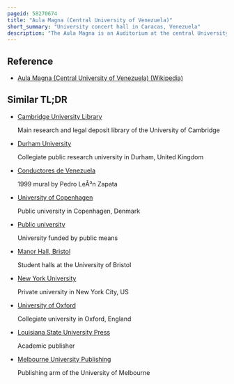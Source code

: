 ```yaml
---
pageid: 58270674
title: "Aula Magna (Central University of Venezuela)"
short_summary: "University concert hall in Caracas, Venezuela"
description: "The Aula Magna is an Auditorium at the central University of Venezuela. It is located within the University City of caracas next to the main Library of the University. The hall was designed by the Venezuelan architect Carlos Raúl Villanueva in the 1940s and built by the Danish company Christiani & Nielsen from 1952–53. It was officially declared a World Heritage Site by the Unesco in november 2000 for its architectural and artistic Significance. The most notable feature of the hall is its acoustic 'clouds', which serve both aesthetic and practical functions. They are an Element of the Hall's Design which contributed to the Science of interior Space Acoustics, though the Building Exterior is also architecturally significant."
---
```


## Reference

- [Aula Magna (Central University of Venezuela) (Wikipedia)](https://en.wikipedia.org/?curid=58270674)

## Similar TL;DR

- [Cambridge University Library](/tldr/en/cambridge-university-library)

  Main research and legal deposit library of the University of Cambridge

- [Durham University](/tldr/en/durham-university)

  Collegiate public research university in Durham, United Kingdom

- [Conductores de Venezuela](/tldr/en/conductores-de-venezuela)

  1999 mural by Pedro LeÃ³n Zapata

- [University of Copenhagen](/tldr/en/university-of-copenhagen)

  Public university in Copenhagen, Denmark

- [Public university](/tldr/en/public-university)

  University funded by public means

- [Manor Hall, Bristol](/tldr/en/manor-hall-bristol)

  Student halls at the University of Bristol

- [New York University](/tldr/en/new-york-university)

  Private university in New York City, US

- [University of Oxford](/tldr/en/university-of-oxford)

  Collegiate university in Oxford, England

- [Louisiana State University Press](/tldr/en/louisiana-state-university-press)

  Academic publisher

- [Melbourne University Publishing](/tldr/en/melbourne-university-publishing)

  Publishing arm of the University of Melbourne
